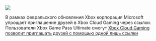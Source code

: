<!--2025-02-26 12:38:37-->
<div class="yb">
  <div class="rss smaller1 habr"><img src="https://habrastorage.org/webt/t4/-n/nw/t4-nnwx8mvasfwmayoaviri0ohg.jpeg" /><p>В рамках февральского обновления Xbox корпорация Microsoft упрощает приглашение друзей в Xbox Cloud Gaming через ссылки. Пользователи Xbox Game Pass Ultimate смогут <a href="https://news.xbox.com/en-us/2025/02/25/xbox-february-update-invite-links-cloud-gaming-update/" rel="noopener noreferre... <br><a class="light" href="https://habr.com/ru/news/886048/?utm_source=habrahabr&utm_medium=rss&utm_campaign=886048">Xbox Cloud Gaming позволит приглашать друзей с помощью одной лишь ссылки</a></div>
</div>
